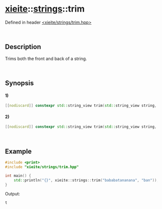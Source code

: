 # [xieite](../../xieite.md)\:\:[strings](../../strings.md)\:\:trim
Defined in header [<xieite/strings/trim.hpp>](../../../include/xieite/strings/trim.hpp)

&nbsp;

## Description
Trims both the front and back of a string.

&nbsp;

## Synopsis
#### 1)
```cpp
[[nodiscard]] constexpr std::string_view trim(std::string_view string, char character) noexcept;
```
#### 2)
```cpp
[[nodiscard]] constexpr std::string_view trim(std::string_view string, std::string_view characters) noexcept;
```

&nbsp;

## Example
```cpp
#include <print>
#include "xieite/strings/trim.hpp"

int main() {
    std::println("{}", xieite::strings::trim("bababatananana", "ban"));
}
```
Output:
```
t
```
